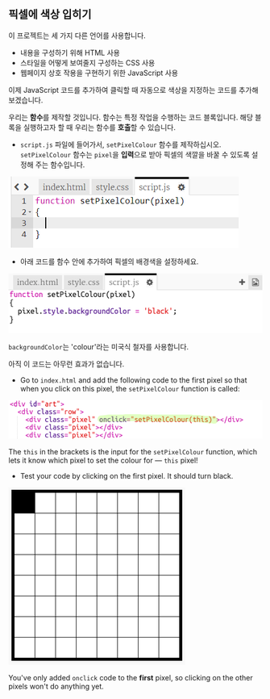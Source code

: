 ## 픽셀에 색상 입히기

이 프로젝트는 세 가지 다른 언어를 사용합니다.

+ 내용을 구성하기 위해 HTML 사용
+ 스타일을 어떻게 보여줄지 구성하는 CSS 사용
+ 웹페이지 상호 작용을 구현하기 위한 JavaScript 사용

이제 JavaScript 코드를 추가하여 클릭할 때 자동으로 색상을 지정하는 코드를 추가해 보겠습니다.

우리는 **함수**를 제작할 것입니다. 함수는 특정 작업을 수행하는 코드 블록입니다. 해당 블록을 실행하고자 할 때 우리는 함수를 **호출**할 수 있습니다.

+ `script.js` 파일에 들어가서, `setPixelColour` 함수를 제작하십시오. `setPixelColour` 함수는 `pixel`을 **입력**으로 받아 픽셀의 색깔을 바꿀 수 있도록 설정해 주는 함수입니다.

![Create function](images/create-function.png)

+ 아래 코드를 함수 안에 추가하여 픽셀의 배경색을 설정하세요.

![screenshot](images/pixel-art-set-pixel-colour.png)

`backgroundColor`는 'colour'라는 미국식 철자를 사용합니다.

아직 이 코드는 아무런 효과가 없습니다.

+ Go to `index.html` and add the following code to the first pixel so that when you click on this pixel, the `setPixelColour` function is called:

![screenshot](images/pixel-art-onclick.png)

The `this` in the brackets is the input for the `setPixelColour` function, which lets it know which pixel to set the colour for — `this` pixel!

+ Test your code by clicking on the first pixel. It should turn black.

![screenshot](images/pixel-art-black.png)

You've only added `onclick` code to the **first** pixel, so clicking on the other pixels won't do anything yet.